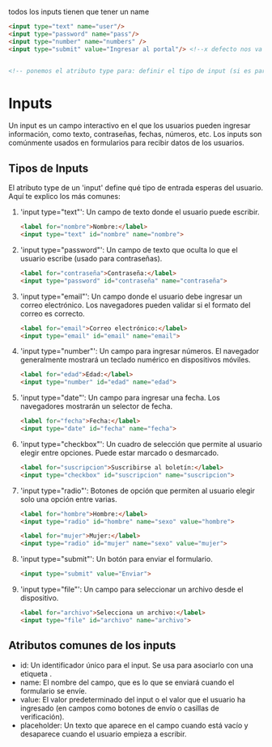 todos los inputs tienen que tener un name
```html
<input type="text" name="user"/>
<input type="password" name="pass"/>
<input type="number" name="numbers" />
<input type="submit" value="Ingresar al portal"/> <!--x defecto nos va a poner send/enviar, si queremos poner otra cosa con: value -->


<!-- ponemos el atributo type para: definir el tipo de input (si es para contraseña, o para numero o enviar...) --> 
```

#  Inputs 
Un input es un campo interactivo en el que los usuarios pueden ingresar información, como texto, contraseñas, fechas, números, etc. Los inputs son comúnmente usados en formularios para recibir datos de los usuarios.

## Tipos de Inputs
El atributo type de un 'input' define qué tipo de entrada esperas del usuario. Aquí te explico los más comunes:

1. 'input type="text"': Un campo de texto donde el usuario puede escribir.

    ```html
    <label for="nombre">Nombre:</label>
    <input type="text" id="nombre" name="nombre">
    ```

2. 'input type="password"': Un campo de texto que oculta lo que el usuario escribe (usado para contraseñas).

    ```html
    <label for="contraseña">Contraseña:</label>
    <input type="password" id="contraseña" name="contraseña">
    ```

3. 'input type="email"': Un campo donde el usuario debe ingresar un correo electrónico. Los navegadores pueden validar si el formato del correo es correcto.

    ```html
    <label for="email">Correo electrónico:</label>
    <input type="email" id="email" name="email">
    ```

4. 'input type="number"': Un campo para ingresar números. El navegador generalmente mostrará un teclado numérico en dispositivos móviles.

    ```html
    <label for="edad">Edad:</label>
    <input type="number" id="edad" name="edad">
    ```

5. 'input type="date"': Un campo para ingresar una fecha. Los navegadores mostrarán un selector de fecha.

    ```html
    <label for="fecha">Fecha:</label>
    <input type="date" id="fecha" name="fecha">
    ```

6. 'input type="checkbox"': Un cuadro de selección que permite al usuario elegir entre opciones. Puede estar marcado o desmarcado.

    ```html
    <label for="suscripcion">Suscribirse al boletín:</label>
    <input type="checkbox" id="suscripcion" name="suscripcion">
    ```

7. 'input type="radio"': Botones de opción que permiten al usuario elegir solo una opción entre varias.

    ```html
    <label for="hombre">Hombre:</label>
    <input type="radio" id="hombre" name="sexo" value="hombre">

    <label for="mujer">Mujer:</label>
    <input type="radio" id="mujer" name="sexo" value="mujer">
    ```

8. 'input type="submit"': Un botón para enviar el formulario.

    ```html
    <input type="submit" value="Enviar">
    ```

9. 'input type="file"': Un campo para seleccionar un archivo desde el dispositivo.

    ```html
    <label for="archivo">Selecciona un archivo:</label>
    <input type="file" id="archivo" name="archivo">
    ```

## Atributos comunes de los inputs
- id: Un identificador único para el input. Se usa para asociarlo con una etiqueta <label>.
- name: El nombre del campo, que es lo que se enviará cuando el formulario se envíe.
- value: El valor predeterminado del input o el valor que el usuario ha ingresado (en campos como botones de envío o casillas de verificación).
- placeholder: Un texto que aparece en el campo cuando está vacío y desaparece cuando el usuario empieza a escribir.